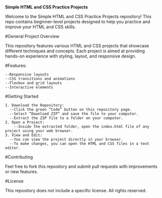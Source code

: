 **Simple HTML and CSS Practice Projects**

Welcome to the Simple HTML and CSS Practice Projects repository! This repo contains beginner-level projects designed to help you practice and improve your HTML and CSS skills.


#General Project Overview

This repository features various HTML and CSS projects that showcase different techniques and concepts. Each project is aimed at providing hands-on experience with styling, layout, and responsive design.

#Features:

	--Responsive layouts
	--CSS transitions and animations
	--Flexbox and grid layouts
	--Interactive elements

#Getting Started

	1. Download the Repository:
  	  --Click the green “Code” button on this repository page.
  	  --Select “Download ZIP” and save the file to your computer.
  	  --Extract the ZIP file to a folder on your computer.
	2. Open a Project:
	    --Inside the extracted folder, open the index.html file of any project using your web browser.
	3. View and Edit:
  	  --You can view the project directly in your browser.
  	  --To make changes, you can open the HTML and CSS files in a text editor.

#Contributing

Feel free to fork this repository and submit pull requests with improvements or new features.

#License

This repository does not include a specific license. All rights reserved.
